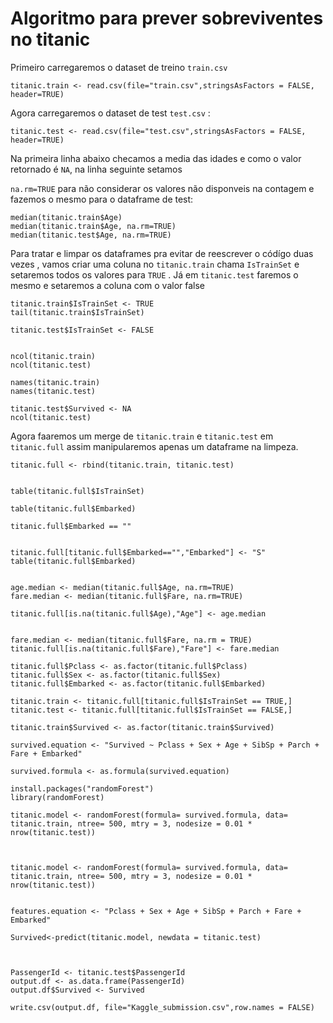 # Algoritmo para prever sobreviventes no titanic

Primeiro carregaremos o dataset de treino ```train.csv``` 
```{r}
titanic.train <- read.csv(file="train.csv",stringsAsFactors = FALSE,  header=TRUE)

```
Agora carregaremos o dataset de test ```test.csv``` :

```{r}
titanic.test <- read.csv(file="test.csv",stringsAsFactors = FALSE,  header=TRUE)

```
Na primeira linha abaixo checamos a media das idades e como o valor retornado é ```NA```, na linha seguinte setamos


```na.rm=TRUE``` para não considerar os valores não disponveis na contagem e fazemos o mesmo para o dataframe de test:

```{r}
median(titanic.train$Age)
median(titanic.train$Age, na.rm=TRUE)
median(titanic.test$Age, na.rm=TRUE)

```
Para tratar e limpar os dataframes pra evitar de reescrever o códígo duas vezes , vamos criar uma coluna no ```titanic.train``` chama ```IsTrainSet``` e setaremos todos os valores para ```TRUE``` . Já em  ```titanic.test``` faremos o mesmo e setaremos a coluna com o valor false

```{r}
titanic.train$IsTrainSet <- TRUE
tail(titanic.train$IsTrainSet)

titanic.test$IsTrainSet <- FALSE


ncol(titanic.train)
ncol(titanic.test)

```


```{r}
names(titanic.train)
names(titanic.test)

titanic.test$Survived <- NA
ncol(titanic.test)
```
Agora faaremos um merge de ```titanic.train``` e ```titanic.test``` em ```titanic.full``` assim manipularemos apenas um dataframe na limpeza.

```{r}
titanic.full <- rbind(titanic.train, titanic.test)


```


```{r}
table(titanic.full$IsTrainSet)
```


```{r}
table(titanic.full$Embarked)

```


```{r}
titanic.full$Embarked == ""

```

```{r}

titanic.full[titanic.full$Embarked=="","Embarked"] <- "S"
table(titanic.full$Embarked)

```


```{r}

age.median <- median(titanic.full$Age, na.rm=TRUE)
fare.median <- median(titanic.full$Fare, na.rm=TRUE)

```


```{r}
titanic.full[is.na(titanic.full$Age),"Age"] <- age.median


```

```{r}
fare.median <- median(titanic.full$Fare, na.rm = TRUE)
titanic.full[is.na(titanic.full$Fare),"Fare"] <- fare.median
```


```{r}
titanic.full$Pclass <- as.factor(titanic.full$Pclass)
titanic.full$Sex <- as.factor(titanic.full$Sex)
titanic.full$Embarked <- as.factor(titanic.full$Embarked)
```


```{r}
titanic.train <- titanic.full[titanic.full$IsTrainSet == TRUE,]
titanic.test <- titanic.full[titanic.full$IsTrainSet == FALSE,]

```

```{r}
titanic.train$Survived <- as.factor(titanic.train$Survived)

```

```{r}
survived.equation <- "Survived ~ Pclass + Sex + Age + SibSp + Parch + Fare + Embarked"

survived.formula <- as.formula(survived.equation)

install.packages("randomForest")
library(randomForest)

titanic.model <- randomForest(formula= survived.formula, data= titanic.train, ntree= 500, mtry = 3, nodesize = 0.01 * nrow(titanic.test))


```



```{r}

titanic.model <- randomForest(formula= survived.formula, data= titanic.train, ntree= 500, mtry = 3, nodesize = 0.01 * nrow(titanic.test))

```



```{r}

features.equation <- "Pclass + Sex + Age + SibSp + Parch + Fare + Embarked"

Survived<-predict(titanic.model, newdata = titanic.test)

```



```{r}


PassengerId <- titanic.test$PassengerId
output.df <- as.data.frame(PassengerId)
output.df$Survived <- Survived

write.csv(output.df, file="Kaggle_submission.csv",row.names = FALSE)
```
